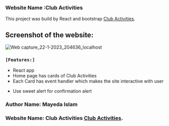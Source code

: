 ### Website Name :Club Activities

This project was build by React and bootstrap [Club Activities](https://club-activities.netlify.app/).

## Screenshot of the website:

![Web capture_22-1-2023_204636_localhost](https://user-images.githubusercontent.com/97104132/213922090-32ca950d-768b-4b99-b937-77cbed15c614.jpeg)

### `[Features:]`

- React app
- Home page has cards of Club Activities
- Each Card has event handler which makes the site interactive with user

* Use sweet alert for confirmation alert

### Author Name: Mayeda Islam

### Website Name: Club Activities [Club Activities](https://club-activities.netlify.app/).
